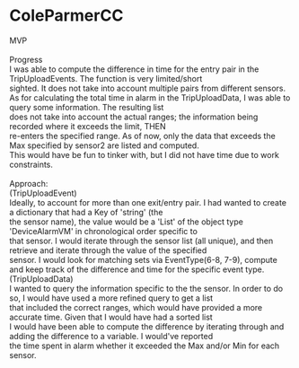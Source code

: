# ColeParmerCC
MVP
</br>
</br>
Progress</br>
I was able to compute the difference in time for the entry pair in the TripUploadEvents. The function is very limited/short</br>
sighted. It does not take into account multiple pairs from different sensors.</br>
As for calculating the total time in alarm in the TripUploadData, I was able to query some information. The resulting list</br>
does not take into account the actual ranges; the information being recorded where it exceeds the limit, THEN </br>
re-enters the specified range. As of now, only the data that exceeds the Max specified by sensor2 are listed and computed.</br>
This would have be fun to tinker with, but I did not have time due to work constraints. 
</br>
</br>
Approach:
</br> 
(TripUploadEvent)
</br>
Ideally, to account for more than one exit/entry pair. I had wanted to create a dictionary that had a Key of 'string' (the</br>
the sensor name), the value would be a 'List' of the object type 'DeviceAlarmVM' in chronological order specific to</br>
that sensor. I would iterate through the sensor list (all unique), and then retrieve and iterate through the value of the specified</br>
sensor. I would look for matching sets via EventType(6-8, 7-9), compute and keep track of the difference and time for the specific event type.
</br>
(TripUploadData)
</br>
I wanted to query the information specific to the the sensor. In order to do so, I would have used a more refined query to get a list</br>
that included the correct ranges, which would have provided a more accurate time. Given that I would have had a sorted list</br>
I would have been able to compute the difference by iterating through and adding the difference to a variable. I would've reported</br>
the time spent in alarm whether it exceeded the Max and/or Min for each sensor. 
</br>

